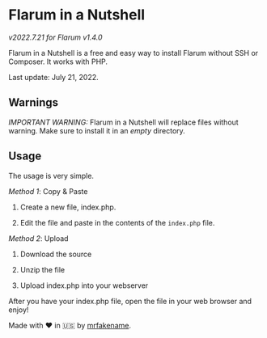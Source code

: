 # Flarum in a Nutshell
_v2022.7.21 for Flarum v1.4.0_

Flarum in a Nutshell is a free and easy way to install Flarum without SSH or Composer. It works with PHP.

Last update: July 21, 2022.
## Warnings
*IMPORTANT WARNING:* Flarum in a Nutshell will replace files without warning. Make sure to install it in an _empty_ directory.
## Usage
The usage is very simple.

*Method 1*: Copy & Paste

1. Create a new file, index.php.

2. Edit the file and paste in the contents of the `index.php` file.

*Method 2*: Upload

1. Download the source

2. Unzip the file

3. Upload index.php into your webserver



After you have your index.php file, open the file in your web browser and enjoy!


Made with &hearts; in :us: by [mrfakename](https://mrfake.name).
